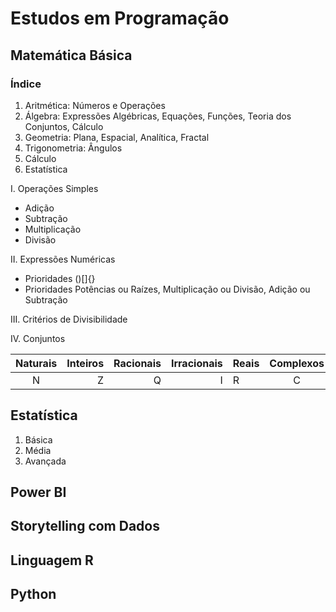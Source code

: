 # Estudos em Programação

## Matemática Básica

### Índice
1. Aritmética: Números e Operações
2. Álgebra: Expressões Algébricas, Equações, Funções, Teoria dos Conjuntos, Cálculo
3. Geometria: Plana, Espacial, Analítica, Fractal
4. Trigonometria: Ângulos
5. Cálculo
6. Estatística

I. Operações Simples
- Adição
- Subtração
- Multiplicação
- Divisão

II. Expressões Numéricas
- Prioridades ()[]{}
- Prioridades Potências ou Raízes, Multiplicação ou Divisão, Adição ou Subtração

III. Critérios de Divisibilidade

IV. Conjuntos

Naturais | Inteiros | Racionais | Irracionais | Reais | Complexos
:---: | ---: | ---: | ---: | :--- | :---:
N | Z | Q | I | R | C

## Estatística
1. Básica
2. Média
3. Avançada

## Power BI

## Storytelling com Dados

## Linguagem R

## Python
